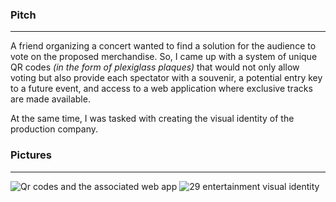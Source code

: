 ### Pitch

---
A friend organizing a concert wanted to find a solution for the audience to vote on the proposed merchandise.
So, I came up with a system of unique QR codes *(in the form of plexiglass plaques)* that would not only allow voting
but also provide each spectator with a souvenir, a potential entry key to a future event,
and access to a web application where exclusive tracks are made available.

At the same time, I was tasked with creating the visual identity of the production company.

### Pictures

---
![Qr codes and the associated web app](qrcodes.png)
![29 entertainment visual identity](29entertainment.gif)
